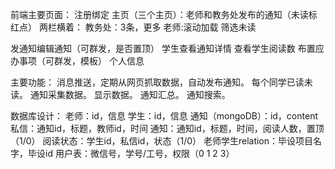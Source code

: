前端主要页面：
注册绑定
主页（三个主页）：老师和教务处发布的通知（未读标红点）
两栏横着：
教务处：3条，更多
老师:滚动加载
筛选未读

发通知编辑通知（可群发，是否置顶）
学生查看通知详情
查看学生阅读数
布置应办事项（可群发，模板）
个人信息

主要功能：
消息推送，定期从网页抓取数据，自动发布通知。
每个同学已读未读。
通知采集数据。
显示数据。
通知汇总。
通知搜索。


数据库设计：
老师：id，信息
学生：id，信息
通知（mongoDB）：id，content
私信：通知id，标题，教师id，时间
通知：通知id，标题，时间，阅读人数，置顶（1/0）
阅读状态：学生id，私信id，状态（1/0）
老师学生relation：毕设项目名字，毕设id
用户表：微信号，学号/工号，权限（0 1 2 3）
